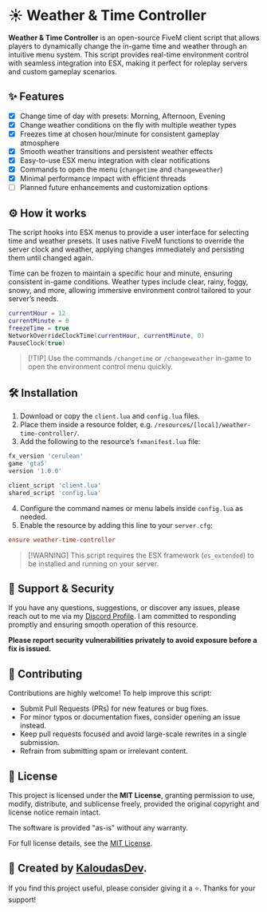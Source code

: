 # ☀️ Weather & Time Controller

**Weather & Time Controller** is an open-source FiveM client script that allows players to dynamically change the in-game time and weather through an intuitive menu system. This script provides real-time environment control with seamless integration into ESX, making it perfect for roleplay servers and custom gameplay scenarios.

## ✨ Features

* [x] Change time of day with presets: Morning, Afternoon, Evening
* [x] Change weather conditions on the fly with multiple weather types
* [x] Freezes time at chosen hour/minute for consistent gameplay atmosphere
* [x] Smooth weather transitions and persistent weather effects
* [x] Easy-to-use ESX menu integration with clear notifications
* [x] Commands to open the menu (`changetime` and `changeweather`)
* [x] Minimal performance impact with efficient threads
* [ ] Planned future enhancements and customization options

## ⚙️ How it works

The script hooks into ESX menus to provide a user interface for selecting time and weather presets. It uses native FiveM functions to override the server clock and weather, applying changes immediately and persisting them until changed again.

Time can be frozen to maintain a specific hour and minute, ensuring consistent in-game conditions. Weather types include clear, rainy, foggy, snowy, and more, allowing immersive environment control tailored to your server’s needs.

```lua
currentHour = 12
currentMinute = 0
freezeTime = true
NetworkOverrideClockTime(currentHour, currentMinute, 0)
PauseClock(true)
```

> \[!TIP]
> Use the commands `/changetime` or `/changeweather` in-game to open the environment control menu quickly.

## 🛠️ Installation

1. Download or copy the `client.lua` and `config.lua` files.
2. Place them inside a resource folder, e.g. `/resources/[local]/weather-time-controller/`.
3. Add the following to the resource’s `fxmanifest.lua` file:

```lua
fx_version 'cerulean'
game 'gta5'
version '1.0.0'

client_script 'client.lua'
shared_script 'config.lua'
```

4. Configure the command names or menu labels inside `config.lua` as needed.
5. Enable the resource by adding this line to your `server.cfg`:

```cfg
ensure weather-time-controller
```

> \[!WARNING]
> This script requires the ESX framework (`es_extended`) to be installed and running on your server.

## 🔎 Support & Security

If you have any questions, suggestions, or discover any issues, please reach out to me via my [Discord Profile](https://discordlookup.com/user/1069279857072160921). I am committed to responding promptly and ensuring smooth operation of this resource.

**Please report security vulnerabilities privately to avoid exposure before a fix is issued.**

## 📣 Contributing

Contributions are highly welcome! To help improve this script:

* Submit Pull Requests (PRs) for new features or bug fixes.
* For minor typos or documentation fixes, consider opening an issue instead.
* Keep pull requests focused and avoid large-scale rewrites in a single submission.
* Refrain from submitting spam or irrelevant content.

## 📜 License

This project is licensed under the **MIT License**, granting permission to use, modify, distribute, and sublicense freely, provided the original copyright and license notice remain intact.

The software is provided "as-is" without any warranty.

For full license details, see the [MIT License](https://opensource.org/licenses/MIT).

## 🍹 Created by [KaloudasDev](https://github.com/KaloudasDev).

If you find this project useful, please consider giving it a ⭐. Thanks for your support!
